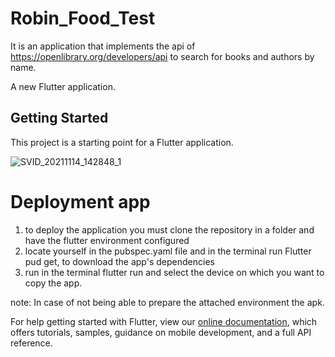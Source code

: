 # Robin_Food_Test

It is an application that implements the api of https://openlibrary.org/developers/api to search for books and authors by name. 

A new Flutter application.

## Getting Started

This project is a starting point for a Flutter application.

![SVID_20211114_142848_1](https://user-images.githubusercontent.com/85606458/141696700-1f863f97-6dea-48db-a4c4-f35c1bdad11b.gif)


# Deployment app 

1. to deploy the application you must clone the repository in a folder and have the flutter environment configured
2. locate yourself in the pubspec.yaml file and in the terminal run Flutter pud get, to download the app's dependencies
3. run in the terminal flutter run and select the device on which you want to copy the app.

note:
In case of not being able to prepare the attached environment the apk.


For help getting started with Flutter, view our
[online documentation](https://flutter.dev/docs), which offers tutorials,
samples, guidance on mobile development, and a full API reference.

